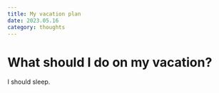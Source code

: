 ```yaml
---
title: My vacation plan
date: 2023.05.16
category: thoughts
---
```


# What should I do on my vacation?

I should sleep.
